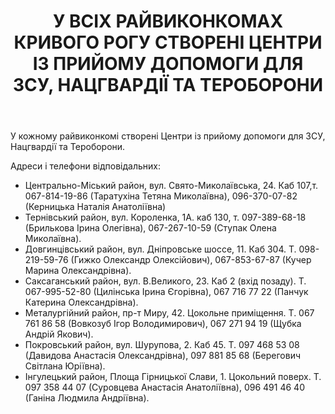﻿---
title: У ВСІХ РАЙВИКОНКОМАХ КРИВОГО РОГУ СТВОРЕНІ ЦЕНТРИ ІЗ ПРИЙОМУ ДОПОМОГИ ДЛЯ ЗСУ, НАЦГВАРДІЇ ТА ТЕРОБОРОНИ
---

У кожному райвиконкомі створені Центри із прийому допомоги для ЗСУ, Нацгвардії та Тероборони.

Адреси і телефони відповідальних:

- Центрально-Міський район, вул. Свято-Миколаївська, 24. Каб 107,т. 067-814-19-86 (Таратухіна Тетяна Миколаївна), 096-370-07-82 (Керницька Наталія Анатоліївна)
- Тернівський район, вул. Короленка, 1А. каб 130, т. 097-389-68-18 (Брилькова Ірина Олегівна), 067-267-10-59 (Ступак Олена Миколаївна).
- Довгинцівський район, вул. Дніпровське шоссе, 11. Каб 304. Т. 098-219-59-76 (Гижко Олександр Олексійович), 067-853-67-87 (Кучер Марина Олександрівна).
- Саксаганський район, вул. В.Великого, 23. Каб 2 (вхід позаду). Т. 067-995-52-80 (Цилінська Ірина Єгорівна), 067 716 77 22 (Панчук Катерина Олександрівна).
- Металургійний район, пр-т Миру, 42. Цокольне приміщення. Т. 067 761 86 58 (Вовкозуб Ігор Володимирович), 067 271 94 19 (Щубка Андрій Якович).
- Покровський район, вул. Шурупова, 2. Каб 45. Т. 097 468 53 08 (Давидова Анастасія Олександрівна), 097 881 85 68 (Берегович Світлана Юріївна).
- Інгулецький район, Площа Гірницької Слави, 1. Цокольний поверх. Т. 097 358 44 07 (Суровцева Анастасія Анатоліївна), 096 491 46 40 (Ганіна Людмила Андріївна).
